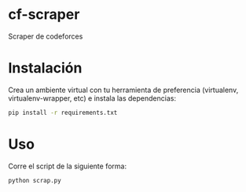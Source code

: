 # cf-scraper
Scraper de codeforces

# Instalación

Crea un ambiente virtual con tu herramienta de preferencia (virtualenv, virtualenv-wrapper, etc) e instala las dependencias:

```bash
pip install -r requirements.txt
```

# Uso

Corre el script de la siguiente forma:

```bash
python scrap.py
```